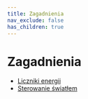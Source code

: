 ```yaml
---
title: Zagadnienia
nav_exclude: false
has_children: true
---
```


# Zagadnienia
* [Liczniki energii](Liczniki%20energii)
* [Sterowanie światłem](Sterowanie%20światłem)
